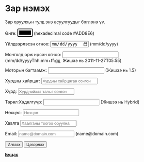 # Зар нэмэх
<html>
 <head>
  <h>Зар оруулхын тулд энэ асуултуудыг бөглөнө үү.
    </h2>
 </head>
<body>
 <form>
 <p>
  <label>Өнгө:
     <input type = "color" autofocus  />
        (hexadecimal code #ADD8E6)
  </label>
  </p>
  <p>
    <label>Үйлдвэрлэсэн огноо:
       <input type="date"/>
        (mm/dd/yyyy)
    </label>
  </p>
  <p>
    <label>Монголд орж ирсэн огноо:
       <input type="datetime"/>
        (mm/dd/yyyyThh:mm+ff:gg, Жишээ нь 2011-11-27T05:55)
    </label>
  </p>
  <p>
    <label>Моторын багтаамж:
       <input type="number"/>
        (Жишээ нь 1.5)
    </label>
  </p> 
  <p>
    <label for = "txtList">Хурдны хайрцаг:
       <input type="text" id="txtList" placeholder = "Хурдны хайрцагаа сонгоно уу" list ="Хурдны хайрцаг"/>
       <datalist id = "Хурдны хайрцаг">
         <option value = "Автомат">
         <option value = "Механик">
      </datalist>
    </label>
  </p>
  <p>
    <label for = "txtList">Хүрд:
       <input type="text" id="txtList" placeholder = "Хүрднийхээ талыг сонгон уу" list ="Хүрд"/>
       <datalist id = "Хүрд">
         <option value = "Буруу">
         <option value = "Зөв">
      </datalist>
    </label>
  </p>                  
  <p>
    <label>Төрөл:Хөдөлгүүр:
       <input type="text"/>
        (Жишээ нь Hybrid)
    </label>
  </p>                 
  <p>
    <label for = "txtList">Нөхцөл:
       <input type="text" id="txtList" placeholder = "Нөхцөл" list ="Нөхцөл"/>
       <datalist id = "Нөхцөл">
         <option value = "Дугаар авсан">
         <option value = "Хамаагүй">
      </datalist>
    </label>
  </p>
  <p>
    <label for = "txtList">Хаалга
       <input type="text" id="txtList" placeholder = "Хаалганы тоогоо оруулна уу" list ="Хаалга"/>
       <datalist id = "Хаалга">
         <option value = "1">
         <option value = "2">
         <option value = "3">
         <option value = "4"> 
         <option value = "5">
      </datalist>
    </label>
  </p>
  <p>
    <label>Email:
       <input type="email" placeholder = "name@domain.com" required/> (name@domain.com)
    </label>                                              
 </p>
<p><input type = "submit" value = "Илгээх"/>              
<input type = "reset" value = "Цэвэрлэх"/></p>
     </form> 
  <p><a href="https://lab3-itu.github.io/"><strong>Буцах</strong><a/>
    </p>
   </body>             
</html>            
                    
                    
                    
                    
                    
                    
                    
                    
                    
